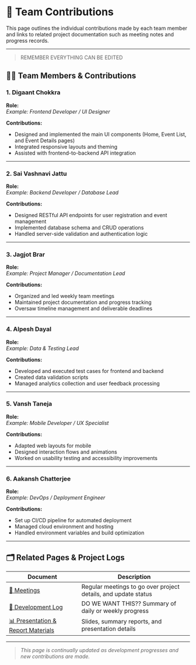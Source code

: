# 👥 Team Contributions

This page outlines the individual contributions made by each team member and links to related project documentation such as meeting notes and progress records.

---
> REMEMBER EVERYTHING CAN BE EDITED

## 🧑‍💻 Team Members & Contributions

### 1. Digaant Chokkra
**Role:**  
_Example: Frontend Developer / UI Designer_

**Contributions:**
- Designed and implemented the main UI components (Home, Event List, and Event Details pages)
- Integrated responsive layouts and theming
- Assisted with frontend-to-backend API integration

---

### 2. Sai Vashnavi Jattu
**Role:**  
_Example: Backend Developer / Database Lead_

**Contributions:**
- Designed RESTful API endpoints for user registration and event management  
- Implemented database schema and CRUD operations  
- Handled server-side validation and authentication logic

---

### 3. Jagjot Brar
**Role:**  
_Example: Project Manager / Documentation Lead_

**Contributions:**
- Organized and led weekly team meetings  
- Maintained project documentation and progress tracking  
- Oversaw timeline management and deliverable deadlines

---

### 4. Alpesh Dayal
**Role:**  
_Example: Data & Testing Lead_

**Contributions:**
- Developed and executed test cases for frontend and backend  
- Created data validation scripts  
- Managed analytics collection and user feedback processing

---

### 5. Vansh Taneja
**Role:**  
_Example: Mobile Developer / UX Specialist_

**Contributions:**
- Adapted web layouts for mobile  
- Designed interaction flows and animations  
- Worked on usability testing and accessibility improvements

---

### 6. Aakansh Chatterjee
**Role:**  
_Example: DevOps / Deployment Engineer_

**Contributions:**
- Set up CI/CD pipeline for automated deployment  
- Managed cloud environment and hosting  
- Handled environment variables and build optimization

---

## 🗂️ Related Pages & Project Logs

| Document | Description |
|-----------|-------------|
| [📝 Meetings ](meetings.md) | Regular meetings to go over project details, and update status |
| [🧾 Development Log](development-log.md) | DO WE WANT THIS?? Summary of daily or weekly progress |
| [📊 Presentation & Report Materials](presentation-materials.md) | Slides, summary reports, and presentation details |

---

> _This page is continually updated as development progresses and new contributions are made._
